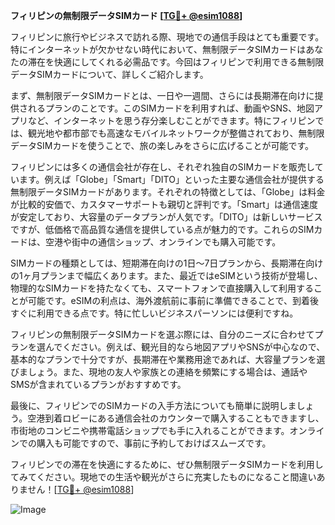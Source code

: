 **フィリピンの無制限データSIMカード [[TG💪+ @esim1088](https://t.me/s/esim1088)]**

フィリピンに旅行やビジネスで訪れる際、現地での通信手段はとても重要です。特にインターネットが欠かせない時代において、無制限データSIMカードはあなたの滞在を快適にしてくれる必需品です。今回はフィリピンで利用できる無制限データSIMカードについて、詳しくご紹介します。

まず、無制限データSIMカードとは、一日や一週間、さらには長期滞在向けに提供されるプランのことです。このSIMカードを利用すれば、動画やSNS、地図アプリなど、インターネットを思う存分楽しむことができます。特にフィリピンでは、観光地や都市部でも高速なモバイルネットワークが整備されており、無制限データSIMカードを使うことで、旅の楽しみをさらに広げることが可能です。

フィリピンには多くの通信会社が存在し、それぞれ独自のSIMカードを販売しています。例えば「Globe」「Smart」「DITO」といった主要な通信会社が提供する無制限データSIMカードがあります。それぞれの特徴としては、「Globe」は料金が比較的安価で、カスタマーサポートも親切と評判です。「Smart」は通信速度が安定しており、大容量のデータプランが人気です。「DITO」は新しいサービスですが、低価格で高品質な通信を提供している点が魅力的です。これらのSIMカードは、空港や街中の通信ショップ、オンラインでも購入可能です。

SIMカードの種類としては、短期滞在向けの1日～7日プランから、長期滞在向けの1ヶ月プランまで幅広くあります。また、最近ではeSIMという技術が登場し、物理的なSIMカードを持たなくても、スマートフォンで直接購入して利用することが可能です。eSIMの利点は、海外渡航前に事前に準備できることで、到着後すぐに利用できる点です。特に忙しいビジネスパーソンには便利ですね。

フィリピンの無制限データSIMカードを選ぶ際には、自分のニーズに合わせてプランを選んでください。例えば、観光目的なら地図アプリやSNSが中心なので、基本的なプランで十分ですが、長期滞在や業務用途であれば、大容量プランを選びましょう。また、現地の友人や家族との連絡を頻繁にする場合は、通話やSMSが含まれているプランがおすすめです。

最後に、フィリピンでのSIMカードの入手方法についても簡単に説明しましょう。空港到着ロビーにある通信会社のカウンターで購入することもできますし、市街地のコンビニや携帯電話ショップでも手に入れることができます。オンラインでの購入も可能ですので、事前に予約しておけばスムーズです。

フィリピンでの滞在を快適にするために、ぜひ無制限データSIMカードを利用してみてください。現地での生活や観光がさらに充実したものになること間違いありません！[[TG💪+ @esim1088](https://t.me/s/esim1088)]

![Image](https://i.postimg.cc/Y0z9fWf4/image.png)
